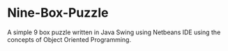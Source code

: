 # Nine-Box-Puzzle
A simple 9 box puzzle written in Java Swing using Netbeans IDE using the concepts of Object Oriented Programming.
